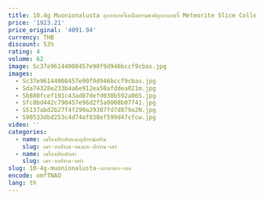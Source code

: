 ```yaml
---
title: 10.4g Muonionalusta อุกกาบาตจี้เหล็กธรรมชาติอุกกาบาตจี้ Meteorite Slice Collection-LK136
price: '1923.21'
price_original: '4091.94'
currency: THB
discount: 53%
rating: 4
volume: 62
image: Sc37e96144008457e90f9d946bccf9cbas.jpg
images:
  - Sc37e96144008457e90f9d946bccf9cbas.jpg
  - Sda74328e233b4a6e912ea50afddea021m.jpg
  - Sb880fcef191c43ad87defd030b592a86S.jpg
  - Sfc8bd442c790457e96d2f5a0008b07741.jpg
  - S5137abd2b27f4f299a29307fd7d879a2N.jpg
  - S90533dbd253c4d74af838ef599d47cfcw.jpg
video: ''
categories:
  - name: เครื่องประดับและอุปกรณ์เสริม
    slug: เคร-องประด-บและอ-ปกรณ-เสร
  - name: เครื่องประดับทำ
    slug: เคร-องประด-บทำ
slug: 10-4g-muonionalusta-กกาบาตจ-เหล
encode: omfTNAO
lang: th
---
```

  